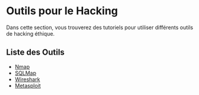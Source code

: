 # Outils pour le Hacking

Dans cette section, vous trouverez des tutoriels pour utiliser différents outils de hacking éthique.

## Liste des Outils
- [Nmap](./nmap.md)
- [SQLMap](./tutos/sqlmap.md)
- [Wireshark](./tutos/wireshark.md)
- [Metasploit](./tutos/metasploit.md)

